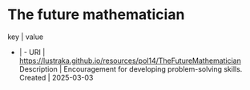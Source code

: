 # The future mathematician

key | value
- | -
URI | https://lustraka.github.io/resources/pol14/TheFutureMathematician
Description | Encouragement for developing problem-solving skills.
Created | 2025-03-03

